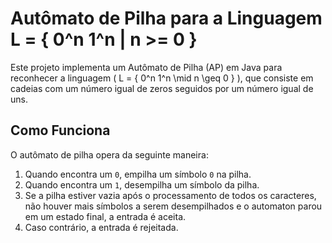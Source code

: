 # Autômato de Pilha para a Linguagem L = { 0^n 1^n | n >= 0 }

Este projeto implementa um Autômato de Pilha (AP) em Java para reconhecer a linguagem \( L = \{ 0^n 1^n \mid n \geq
0 \} \), que consiste em cadeias com um número igual de zeros seguidos por um número igual de uns.

## Como Funciona

O autômato de pilha opera da seguinte maneira:

1. Quando encontra um `0`, empilha um símbolo `0` na pilha.
2. Quando encontra um `1`, desempilha um símbolo da pilha.
3. Se a pilha estiver vazia após o processamento de todos os caracteres, não houver mais símbolos a serem desempilhados
   e o automaton parou em um estado final, a entrada é aceita.
4. Caso contrário, a entrada é rejeitada.
